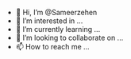 - 👋 Hi, I’m @Sameerzehen
- 👀 I’m interested in ...
- 🌱 I’m currently learning ...
- 💞️ I’m looking to collaborate on ...
- 📫 How to reach me ...

<!---
Sameerzehen/Sameerzehen is a ✨ special ✨ repository because its `README.md` (this file) appears on your GitHub profile.
You can click the Preview link to take a look at your changes.
--->
